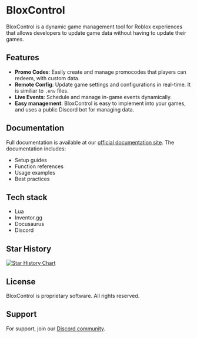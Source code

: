 # BloxControl

BloxControl is a dynamic game management tool for Roblox experiences that allows developers to update game data without having to update their games.

## Features

- **Promo Codes**: Easily create and manage promocodes that players can redeem, with custom data.
- **Remote Config**: Update game settings and configurations in real-time. It is similiar to `.env` files.
- **Live Events**: Schedule and manage in-game events dynamically.
- **Easy management**: BloxControl is easy to implement into your games, and uses a public Discord bot for managing data.

## Documentation

Full documentation is available at our [official documentation site](https://8bitoe.github.io/bloxcontrol). The documentation includes:

- Setup guides
- Function references
- Usage examples
- Best practices

## Tech stack
- Lua
- Inventor.gg
- Docusaurus
- Discord

## Star History

<a href="https://www.star-history.com/#8BiToe/bloxcontrol&Date">
 <picture>
   <source media="(prefers-color-scheme: dark)" srcset="https://api.star-history.com/svg?repos=8BiToe/bloxcontrol&type=Date&theme=dark" />
   <source media="(prefers-color-scheme: light)" srcset="https://api.star-history.com/svg?repos=8BiToe/bloxcontrol&type=Date" />
   <img alt="Star History Chart" src="https://api.star-history.com/svg?repos=8BiToe/bloxcontrol&type=Date" />
 </picture>
</a>

## License

BloxControl is proprietary software. All rights reserved.

## Support

For support, join our [Discord community](https://dsc.gg/bitoe).